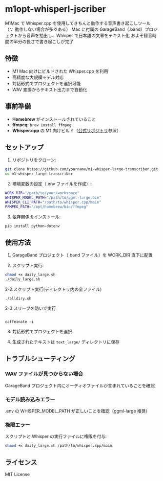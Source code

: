 # m1opt-whisperl-jscriber

M1Mac で Whisper.cpp を使用してきちんと動作する音声書き起こしツール（∵ 動作しない場合が多々ある）
Mac に付属の GarageBand（.band）プロジェクトから音声を抽出し、Whisper で日本語の文章をテキスト化
およそ録音時間の半分の長さで書き起こしが完了

## 特徴

- M1 Mac 向けにビルドされた Whisper.cpp を利用
- 高精度な大規模モデル対応
- 対話形式でプロジェクトを選択可能
- WAV 変換からテキスト出力まで自動化

## 事前準備

- **Homebrew** がインストールされていること
- **ffmpeg**: `brew install ffmpeg`
- **Whisper.cpp** の M1 向けビルド（[公式リポジトリ](https://github.com/ggerganov/whisper.cpp)参照）

## セットアップ

1. リポジトリをクローン:

```bash
git clone https://github.com/yourname/m1-whisper-large-transcriber.git
cd m1-whisper-large-transcriber
```

2. 環境変数の設定（.env ファイルを作成）:

```bash
WORK_DIR="/path/to/your/workspace"
WHISPER_MODEL_PATH="/path/to/ggml-large.bin"
WHISPER_CLI_PATH="/path/to/whisper.cpp/main"
FFMPEG_PATH="/opt/homebrew/bin/ffmpeg"
```

3. 依存関係のインストール:

```bash
pip install python-dotenv
```

## 使用方法

1. GarageBand プロジェクト（.band ファイル）を WORK_DIR 直下に配置

2. スクリプト実行:

```bash
chmod +x daily_large.sh
./daily_large.sh
```

2-2.スクリプト実行(ディレクトリ内の全ファイル)

```
./alldiry.sh

```

2-3 スリープを防いで実行

```

caffeinate -i

```

3. 対話形式でプロジェクトを選択

4. 生成されたテキストは `text_large/` ディレクトリに保存

## トラブルシューティング

### WAV ファイルが見つからない場合

GarageBand プロジェクト内にオーディオファイルが含まれていることを確認

### モデル読み込みエラー

.env の WHISPER_MODEL_PATH が正しいことを確認（ggml-large 推奨）

### 権限エラー

スクリプトと Whisper の実行ファイルに権限を付与:

```bash
chmod +x daily_large.sh /path/to/whisper.cpp/main
```

## ライセンス

MIT License
